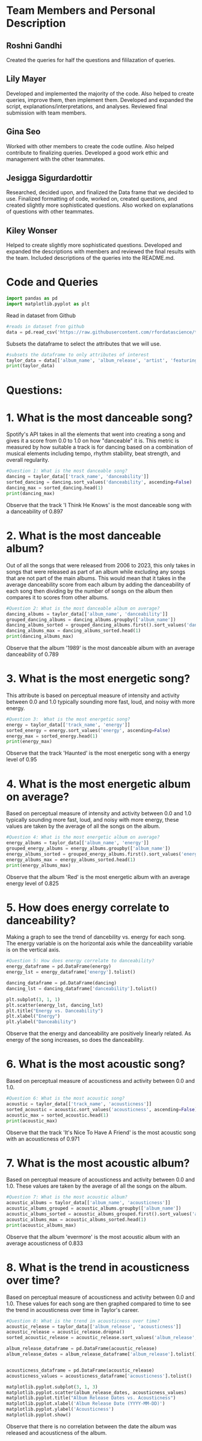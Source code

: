 # Team Members and Personal Description


## Roshni Gandhi 
 Created the queries for half the questions and fililazation of queries.


## Lily Mayer
Developed and implemented the majority of the code. Also helped to create queries, improve them, then implement them. Developed and expanded the script, explanations/interpretations, and analyses. Reviewed final submission with team members.


## Gina Seo
Worked with other members to create the code outline. Also helped contribute to finalizing queries. Developed a good work ethic and management with the other teammates.


## Jesigga Sigurdardottir 
Researched, decided upon, and finalized the Data frame that we decided to use. Finalized formatting of code, worked on, created questions, and created slightly more sophisticated questions. Also worked on explanations of questions with other teammates.  

## Kiley Wonser
Helped to create slightly more sophisticated questions. Developed and expanded the descriptions with members and reviewed the final results with the team. Included descriptions of the queries into the README.md. 


# Code and Queries 


```python
import pandas as pd
import matplotlib.pyplot as plt
```


Read in dataset from Github
```python
#reads in dataset fron github
data = pd.read_csv('https://raw.githubusercontent.com/rfordatascience/tidytuesday/master/data/2023/2023-10-17/taylor_all_songs.csv')
```


Subsets the dataframe to select the attributes that we will use.
```python
#subsets the dataframe to only attributes of interest
taylor_data = data[['album_name', 'album_release', 'artist', 'featuring', 'track_name', 'danceability', 'energy', 'acousticness']]
print(taylor_data)
```


# Questions:
# 1. What is the most danceable song?
 Spotify's API takes in all the elements that went into creating a song and gives it a score from 0.0 to 1.0 on how "danceable" it is. This metric is measured by how suitable a track is for dancing based on a combination of musical elements including tempo, rhythm stability, beat strength, and overall regularity.

 ```python
#Question 1: What is the most danceable song?
dancing = taylor_data[['track_name', 'danceability']]
sorted_dancing = dancing.sort_values('danceability', ascending=False)
dancing_max = sorted_dancing.head(1)
print(dancing_max)
```
Observe that the track 'I Think He Knows' is the most danceable song with a danceability of 0.897


# 2. What is the most danceable album? 
Out of all the songs that were released from 2006 to 2023, this only takes in songs that were released as part of an album while excluding any songs that are not part of the main albums. This would mean that it takes in the average danceability score from each album by adding the danceability of each song then dividing by the number of songs on the album then compares it to scores from other albums.

 ```python
#Question 2: What is the most danceable album on average?
dancing_albums = taylor_data[['album_name', 'danceability']]
grouped_dancing_albums = dancing_albums.groupby(['album_name'])
dancing_albums_sorted = grouped_dancing_albums.first().sort_values('danceability', ascending=False)
dancing_albums_max = dancing_albums_sorted.head(1)
print(dancing_albums_max)
```
Observe that the album '1989' is the most danceable album with an average danceability of 0.789


# 3. What is the most energetic song?
This attribute is based on perceptual measure of intensity and activity between 0.0 and 1.0 typically sounding more fast, loud, and noisy with more energy.

```python
#Question 3:  What is the most energetic song?
energy = taylor_data[['track_name', 'energy']]
sorted_energy = energy.sort_values('energy', ascending=False)
energy_max = sorted_energy.head(1)
print(energy_max)
```
Observe that the track 'Haunted' is the most energetic song with a energy level of 0.95


# 4. What is the most energetic album on average?
Based on perceptual measure of intensity and activity between 0.0 and 1.0 typically sounding more fast, loud, and noisy with more energy, these values are taken by the average of all the songs on the album.

```python
#Question 4: What is the most energetic album on average?
energy_albums = taylor_data[['album_name', 'energy']]
grouped_energy_albums = energy_albums.groupby(['album_name'])
energy_albums_sorted = grouped_energy_albums.first().sort_values('energy', ascending=False)
energy_albums_max = energy_albums_sorted.head(1)
print(energy_albums_max)
```
Observe that the album 'Red' is the most energetic album with an average energy level of 0.825


# 5. How does energy correlate to danceability?
Making a graph to see the trend of dancebility vs. energy for each song. The energy variable is on the horizontal axis while the danceability variable is on the vertical axis. 

```python
#Question 5: How does energy correlate to danceability?
energy_dataframe = pd.DataFrame(energy)
energy_lst = energy_dataframe['energy'].tolist()

dancing_dataframe = pd.DataFrame(dancing)
dancing_lst = dancing_dataframe['danceability'].tolist()

plt.subplot(3, 1, 1)
plt.scatter(energy_lst, dancing_lst)
plt.title("Energy vs. Danceability")
plt.xlabel("Energy")
plt.ylabel("Danceability")
```
Observe that the energy and danceability are positively linearly related. As energy of the song increases, so does the danceability.


# 6. What is the most acoustic song?
Based on perceptual measure of acousticness and activity between 0.0 and 1.0.

```python
#Question 6: What is the most acoustic song?
acoustic = taylor_data[['track_name', 'acousticness']]
sorted_acoustic = acoustic.sort_values('acousticness', ascending=False)
acoustic_max = sorted_acoustic.head(1)
print(acoustic_max)
```
Observe that the track 'It's Nice To Have A Friend' is the most acoustic song with an acousticness of 0.971


# 7. What is the most acoustic album?
Based on perceptual measure of acousticness and activity between 0.0 and 1.0. These values are taken by the average of all the songs on the album.

```python
#Question 7: What is the most acoustic album?
acoustic_albums = taylor_data[['album_name', 'acousticness']]
acoustic_albums_grouped = acoustic_albums.groupby(['album_name'])
acoustic_albums_sorted = acoustic_albums_grouped.first().sort_values('acousticness', ascending=False)
acoustic_albums_max = acoustic_albums_sorted.head(1)
print(acoustic_albums_max)
```
Observe that the album 'evermore' is the most acoustic album with an average acousticness of 0.833


# 8. What is the trend in acousticness over time?
Based on perceptual measure of acousticness and activity between 0.0 and 1.0. These values for each song are then graphed compared to time to see the trend in acousticness over time in Taylor's career.

```python
#Question 8: What is the trend in acousticness over time?
acoustic_release = taylor_data[['album_release', 'acousticness']]
acoustic_release = acoustic_release.dropna()
sorted_acoustic_release = acoustic_release.sort_values('album_release', ascending=True)

album_release_dataframe = pd.DataFrame(acoustic_release)
album_release_dates = album_release_dataframe['album_release'].tolist()


acousticness_dataframe = pd.DataFrame(acoustic_release)
acousticness_values = acousticness_dataframe['acousticness'].tolist()

matplotlib.pyplot.subplot(3, 1, 3)
matplotlib.pyplot.scatter(album_release_dates, acousticness_values)
matplotlib.pyplot.title("Album Release Dates vs. Acousticness")
matplotlib.pyplot.xlabel('Album Release Date (YYYY-MM-DD)')
matplotlib.pyplot.ylabel('Acousticness')
matplotlib.pyplot.show()
```
Observe that there is no correlation between the date the album was released and acousticness of the album.

